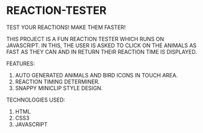 # REACTION-TESTER

TEST YOUR REACTIONS! MAKE THEM FASTER!

THIS PROJECT IS A FUN REACTION TESTER WHICH RUNS ON JAVASCRIPT. IN THIS, THE USER IS ASKED TO CLICK ON THE ANIMALS AS FAST AS THEY CAN AND IN RETURN THEIR REACTION TIME IS DISPLAYED.

FEATURES:
1. AUTO GENERATED ANIMALS AND BIRD ICONS IN TOUCH AREA.
2. REACTION TIMING DETERMINER.
3. SNAPPY MINICLIP STYLE DESIGN.

TECHNOLOGIES USED:
1. HTML
2. CSS3
3. JAVASCRIPT
